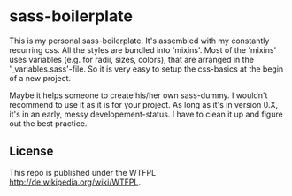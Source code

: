 # sass-boilerplate

This is my personal sass-boilerplate. It's assembled with my constantly recurring css. All the styles are bundled into 'mixins'. Most of the 'mixins' uses variables (e.g. for radii, sizes, colors), that are 	arranged in the '_variables.sass'-file. So it is very easy to setup the css-basics at the begin of a new project.

Maybe it helps someone to create his/her own sass-dummy. I wouldn't recommend to use it as it is for your project. As long as it's in version 0.X, it's in an early, messy developement-status. I have to clean it up and figure out the best practice.

## License

This repo is published under the WTFPL <http://de.wikipedia.org/wiki/WTFPL>.